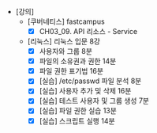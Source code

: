 - [강의]
	- [쿠버네티스] fastcampus
		- [x] CH03_09. API 리소스 - Service
	- [리눅스] 리눅스 입문 8강
		- [x] 사용자와 그룹 8분
		- [x] 파일의 소유권과 권한 14분
		- [x] 파일 권한 표기법 16분
		- [x] [실습] /etc/passwd 파일 분석 8분
		- [x] [실습] 사용자 추가 및 삭제 16분
		- [x] [실습] 테스트 사용자 및 그룹 생성 7분 
		- [x] [실습] 파일 권한 실습 13분
		- [x] [실습] 스크립트 실행 14분
<!--stackedit_data:
eyJoaXN0b3J5IjpbMTIzNDc4OTMyNSwzMzg0ODY5OTgsLTE2Mj
Y3OTcyMjIsLTEyMzA0ODkzNDIsLTk2MjUzMTUyN119
-->